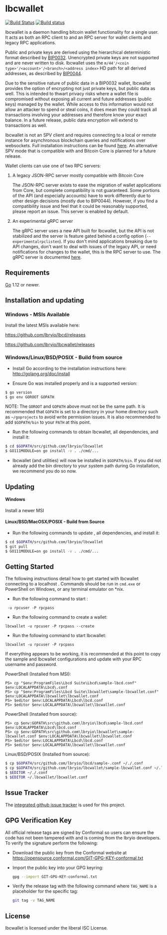 lbcwallet
=========

[![Build Status](https://travis-ci.org/lbryio/lbcwallet.png?branch=master)](https://travis-ci.org/lbryio/lbcwallet)
[![Build status](https://ci.appveyor.com/api/projects/status/88nxvckdj8upqr36/branch/master?svg=true)](https://ci.appveyor.com/project/jrick/lbcwallet/branch/master)

lbcwallet is a daemon handling bitcoin wallet functionality for a
single user.  It acts as both an RPC client to  and an RPC server
for wallet clients and legacy RPC applications.

Public and private keys are derived using the hierarchical
deterministic format described by
[BIP0032](https://github.com/bitcoin/bips/blob/master/bip-0032.mediawiki).
Unencrypted private keys are not supported and are never written to
disk.  lbcwallet uses the
`m/44'/<coin type>'/<account>'/<branch>/<address index>`
HD path for all derived addresses, as described by
[BIP0044](https://github.com/bitcoin/bips/blob/master/bip-0044.mediawiki).

Due to the sensitive nature of public data in a BIP0032 wallet,
lbcwallet provides the option of encrypting not just private keys, but
public data as well.  This is intended to thwart privacy risks where a
wallet file is compromised without exposing all current and future
addresses (public keys) managed by the wallet. While access to this
information would not allow an attacker to spend or steal coins, it
does mean they could track all transactions involving your addresses
and therefore know your exact balance.  In a future release, public data
encryption will extend to transactions as well.

lbcwallet is not an SPV client and requires connecting to a local or
remote  instance for asynchronous blockchain queries and
notifications over websockets.  Full  installation instructions
can be found [here](https://github.com/lbryio/lbcd).  An alternative
SPV mode that is compatible with  and Bitcoin Core is planned for
a future release.

Wallet clients can use one of two RPC servers:

  1. A legacy JSON-RPC server mostly compatible with Bitcoin Core

     The JSON-RPC server exists to ease the migration of wallet applications
     from Core, but complete compatibility is not guaranteed.  Some portions of
     the API (and especially accounts) have to work differently due to other
     design decisions (mostly due to BIP0044).  However, if you find a
     compatibility issue and feel that it could be reasonably supported, please
     report an issue.  This server is enabled by default.

  2. An experimental gRPC server

     The gRPC server uses a new API built for lbcwallet, but the API is not
     stabilized and the server is feature gated behind a config option
     (`--experimentalrpclisten`).  If you don't mind applications breaking due
     to API changes, don't want to deal with issues of the legacy API, or need
     notifications for changes to the wallet, this is the RPC server to use.
     The gRPC server is documented [here](./rpc/documentation/README.md).

## Requirements

[Go](http://golang.org) 1.12 or newer.

## Installation and updating

### Windows - MSIs Available

Install the latest MSIs available here:

https://github.com/lbryio/lbcd/releases

https://github.com/lbryio/lbcwallet/releases

### Windows/Linux/BSD/POSIX - Build from source

- Install Go according to the installation instructions here:
  http://golang.org/doc/install

- Ensure Go was installed properly and is a supported version:

```bash
$ go version
$ go env GOROOT GOPATH
```

NOTE: The `GOROOT` and `GOPATH` above must not be the same path.  It is
recommended that `GOPATH` is set to a directory in your home directory such as
`~/goprojects` to avoid write permission issues.  It is also recommended to add
`$GOPATH/bin` to your `PATH` at this point.

- Run the following commands to obtain lbcwallet, all dependencies, and install it:

```bash
$ cd $GOPATH/src/github.com/lbryio/lbcwallet
$ GO111MODULE=on go install -v . ./cmd/...
```

- lbcwallet (and utilities) will now be installed in ```$GOPATH/bin```.  If you did
  not already add the bin directory to your system path during Go installation,
  we recommend you do so now.

## Updating

#### Windows

Install a newer MSI

#### Linux/BSD/MacOSX/POSIX - Build from Source

- Run the following commands to update , all dependencies, and install it:

```bash
$ cd $GOPATH/src/github.com/lbryio/lbcwallet
$ git pull
$ GO111MODULE=on go install -v . ./cmd/...
```

## Getting Started

The following instructions detail how to get started with lbcwallet connecting
to a localhost .  Commands should be run in `cmd.exe` or PowerShell on
Windows, or any terminal emulator on *nix.

- Run the following command to start :

```
 -u rpcuser -P rpcpass
```

- Run the following command to create a wallet:

```
lbcwallet -u rpcuser -P rpcpass --create
```

- Run the following command to start lbcwallet:

```
lbcwallet -u rpcuser -P rpcpass
```

If everything appears to be working, it is recommended at this point to
copy the sample  and lbcwallet configurations and update with your
RPC username and password.

PowerShell (Installed from MSI):
```
PS> cp "$env:ProgramFiles\Lbcd Suite\Lbcd\sample-lbcd.conf" $env:LOCALAPPDATA\Lbcd\.conf
PS> cp "$env:ProgramFiles\Lbcd Suite\lbcwallet\sample-lbcwallet.conf" $env:LOCALAPPDATA\lbcwallet\lbcwallet.conf
PS> $editor $env:LOCALAPPDATA\Lbcd\lbcd.conf
PS> $editor $env:LOCALAPPDATA\lbcwallet\lbcwallet.conf
```

PowerShell (Installed from source):
```
PS> cp $env:GOPATH\src\github.com\lbryio\lbcd\sample-lbcd.conf $env:LOCALAPPDATA\Lbcd\lbcd.conf
PS> cp $env:GOPATH\src\github.com\lbryio\lbcwallet\sample-lbcwallet.conf $env:LOCALAPPDATA\lbcwallet\lbcwallet.conf
PS> $editor $env:LOCALAPPDATA\Lbcd\lbcd.conf
PS> $editor $env:LOCALAPPDATA\lbcwallet\lbcwallet.conf
```

Linux/BSD/POSIX (Installed from source):
```bash
$ cp $GOPATH/src/github.com/lbryio/lbcd/sample-.conf ~/./.conf
$ cp $GOPATH/src/github.com/lbryio/lbcwallet/sample-lbcwallet.conf ~/.lbcwallet/lbcwallet.conf
$ $EDITOR ~/./.conf
$ $EDITOR ~/.lbcwallet/lbcwallet.conf
```

## Issue Tracker

The [integrated github issue tracker](https://github.com/lbryio/lbcwallet/issues)
is used for this project.

## GPG Verification Key

All official release tags are signed by Conformal so users can ensure the code
has not been tampered with and is coming from the lbryio developers.  To
verify the signature perform the following:

- Download the public key from the Conformal website at
  https://opensource.conformal.com/GIT-GPG-KEY-conformal.txt

- Import the public key into your GPG keyring:
  ```bash
  gpg --import GIT-GPG-KEY-conformal.txt
  ```

- Verify the release tag with the following command where `TAG_NAME` is a
  placeholder for the specific tag:
  ```bash
  git tag -v TAG_NAME
  ```

## License

lbcwallet is licensed under the liberal ISC License.
